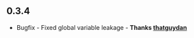 ## 0.3.4

* Bugfix - Fixed global variable leakage - **Thanks [thatguydan](https://github.com/thatguydan)**
